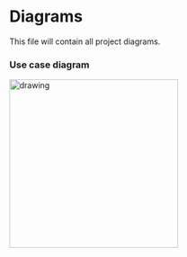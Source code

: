 # Diagrams
This file will contain all project diagrams.

### Use case diagram
<img src="https://user-images.githubusercontent.com/19677206/82815735-20adac80-9e70-11ea-9818-18e5fc20e829.png" alt="drawing" width="300"/>


